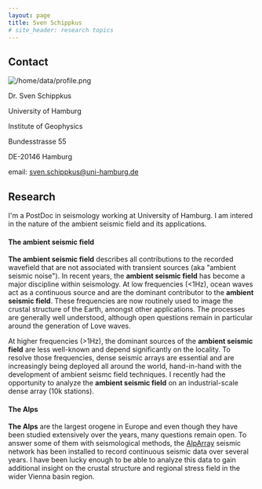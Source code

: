 ```yaml
---
layout: page
title: Sven Schippkus
# site_header: research topics
---
```


## Contact

![/home/data/profile.png](image.png)

Dr. Sven Schippkus

University of Hamburg

Institute of Geophysics

Bundesstrasse 55

DE-20146 Hamburg

email: sven.schippkus@uni-hamburg.de

## Research

I'm a PostDoc in seismology working at University of Hamburg. I am intered in the nature of the ambient seismic field and its applications.

#### The ambient seismic field

**The ambient seismic field** describes all contributions to the recorded wavefield that are not associated with transient sources (aka "ambient seismic noise"). In recent years, the **ambient seismic field** has become a major discipline within seismology. At low frequencies (<1Hz), ocean waves act as a continuous source and are the dominant contributor to the **ambient seismic field**. These frequencies are now routinely used to image the crustal structure of the Earth, amongst other applications. The processes are generally well understood, although open questions remain in particular around the generation of Love waves.

At higher frequencies (>1Hz), the dominant sources of the **ambient seismic field** are less well-known and depend significantly on the locality. To resolve those frequencies, dense seismic arrays are essential and are increasingly being deployed all around the world, hand-in-hand with the development of ambient seismc field techniques. I recently had the opportunity to analyze the **ambient seismic field** on an industrial-scale dense array (10k stations).

#### The Alps

**The Alps** are the largest orogene in Europe and even though they have been studied extensively over the years, many questions remain open. To answer some of them with seismological methods, the [AlpArray](http://www.alparray.ethz.ch) seismic network has been installed to record continuous seismic data over several years. I have been lucky enough to be able to analyze this data to gain additional insight on the crustal structure and regional stress field in the wider Vienna basin region.
